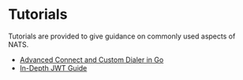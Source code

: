 # Tutorials

Tutorials are provided to give guidance on commonly used aspects of NATS.

* [Advanced Connect and Custom Dialer in Go](custom_dialer.md)
* [In-Depth JWT Guide](jwt.md)

